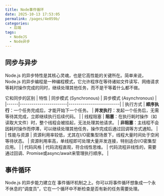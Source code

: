 ```yaml
---
title: Node事件循环
date: 2025-10-13 17:53:05
permalink: /pages/4e059b/
categories:
  - 后端
tags:
  - NodeJS
  - Node异步
---
```


## 同步与异步
Node.js 的异步特性是其核心灵魂，也是它高性能的关键所在。简单来说，Node.js 的异步编程是一种编程模式，它允许程序在等待诸如文件读写、网络请求等耗时操作完成的同时，继续处理其他任务，而不是干等着什么都不做。

它和同步的区别
| 特性 | 同步模式 (Synchronous) | 异步模式 (Asynchronous) |
|------|------------------------|--------------------------|
| 执行方式 | **顺序执行**：一个任务完成后，才能开始下一个任务。 | **并发执行**：发起一个任务后，无需等待其完成，立即继续执行后续代码。 |
| 线程阻塞 | **阻塞**：在执行耗时操作（如读取大文件）时，整个线程会被挂起，无法处理其他请求。 | **非阻塞**：主线程不会因耗时操作而停滞，可以继续处理其他任务，操作完成后通过回调等方式通知。 |
| 性能与资源 | 资源利用率较低，尤其在I/O密集型场景下，线程大量时间处于空闲等待状态。 | 资源利用率高，单线程即可处理大量并发连接，特别适合I/O密集型应用。 |
| 代码风格 | 代码流程直观，符合线性思维。 | 代码流程非线性的，需要通过回调、Promise或async/await来管理执行顺序。 |

## 事件循环
Node.js 的异步能力建立在 ​事件循环​ 机制之上。你可以将事件循环想象成一个永不休息的“调度员”，它在一个循环中不断检查是否有新的任务需要处理。
